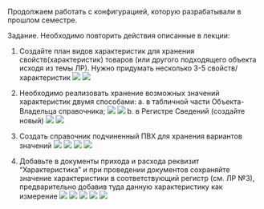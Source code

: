 Продолжаем работать с конфигурацией, которую разрабатывали в прошлом семестре.

Задание. Необходимо повторить действия описанные в лекции:
1. Создайте план видов характеристик для хранения свойств(характеристик) товаров (или другого подходящего объекта  исходя из темы ЛР). Нужно придумать несколько 3-5 свойств/характеристик
![](img/Screenshot_1.png)
![](img/Screenshot_2.png)

2. Необходимо реализовать хранение возможных значений характеристик двумя способами:
	a. в табличной части Объекта-Владельца справочника;
	![](img/Screenshot_3.png)
	![](img/Screenshot_4.png)
	b. в Регистре Сведений (создайте новый)
	![](img/Screenshot_5.png)
	![](img/Screenshot_6.png)

3. Создать справочник подчиненный ПВХ для хранения вариантов значений 
![](img/Screenshot_7.png)
![](img/Screenshot_8.png)
![](img/Screenshot_9.png)
![](img/Screenshot_10.png)

4. Добавьте в документы прихода и расхода реквизит “Характеристика” и при проведении документов сохраняйте значение характеристики в соответствующий регистр (см. ЛР №3), предварительно добавив туда данную характеристику как измерение
![](img/Screenshot_12.png)
![](img/Screenshot_13.png)
![](img/Screenshot_14.png)
![](img/Screenshot_15.png)
![](img/Screenshot_16.png)

